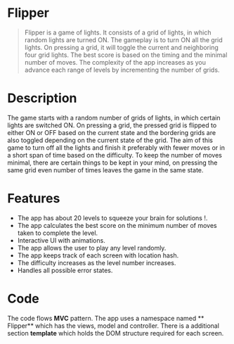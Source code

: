 # Flipper 

> Flipper is a game of lights. It consists of a grid of lights, in which random lights are turned ON. The gameplay is to turn ON all the grid lights. On pressing a grid, it will toggle the current and neighboring four grid lights. The best score is based on the timing and the minimal number of moves. The complexity of the app increases as you advance each range of levels by incrementing the number of grids.

# Description

The game starts with a random number of grids of lights, in which certain lights are switched ON. On pressing a grid, the pressed grid is flipped to either ON or OFF based on the current state and the bordering grids are also toggled depending on the current state of the grid. The aim of this game to turn off all the lights and finish it preferably with fewer moves or in a short span of time based on the difficulty. To keep the number of moves minimal, there are certain things to be kept in your mind, on pressing the same grid even number of times leaves the game in the same state.

# Features

- The app  has about 20 levels to squeeze your brain for solutions !.
- The app calculates the best score on the minimum number of moves taken to complete the level.
- Interactive UI with animations.
- The app allows the user to play any level randomly.
- The app keeps track of each screen with location hash.
- The difficulty increases as the level number increases.
- Handles all possible error states.

# Code

The code flows **MVC** pattern. The app uses a namespace named ** Flipper** which has the views, model and controller.
There is a additional section **template** which holds the DOM structure required for each screen.

